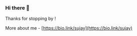 ### Hi there 👋

Thanks for stopping by ! 

More about me - [https://bio.link/sujay](https://bio.link/sujay)
